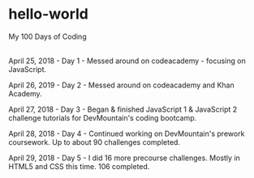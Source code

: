 # hello-world

My 100 Days of Coding<br><br>

<p>April 25, 2018 - Day 1 - Messed around on codeacademy - focusing on JavaScript.</p>
<p>April 26, 2019 - Day 2 - Messed around on codeacademy and Khan Academy.</p>
<p>April 27, 2018 - Day 3 - Began & finished JavaScript 1 & JavaScript 2 challenge tutorials for DevMountain's coding bootcamp.</p>
<p>April 28, 2018 - Day 4 - Continued working on DevMountain's prework coursework. Up to about 90 challenges completed.</p>
<p>April 29, 2018 - Day 5 - I did 16 more precourse challenges. Mostly in HTML5 and CSS this time. 106 completed. 
